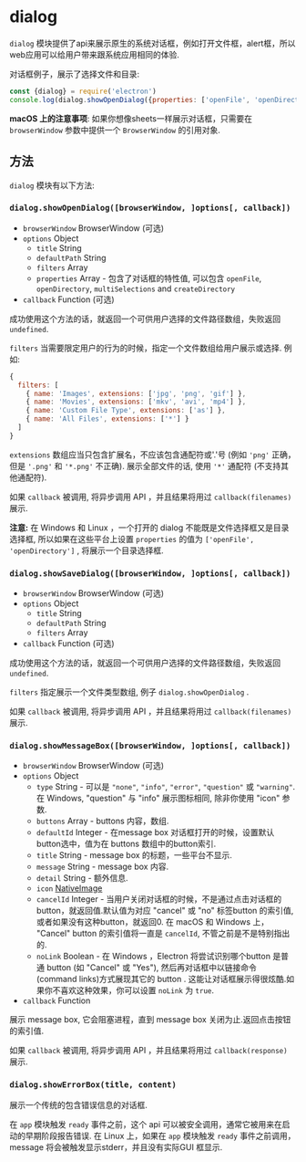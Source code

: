 # dialog

`dialog` 模块提供了api来展示原生的系统对话框，例如打开文件框，alert框，所以web应用可以给用户带来跟系统应用相同的体验.

对话框例子，展示了选择文件和目录:

```javascript
const {dialog} = require('electron')
console.log(dialog.showOpenDialog({properties: ['openFile', 'openDirectory', 'multiSelections']}))
```

**macOS 上的注意事项**: 如果你想像sheets一样展示对话框，只需要在`browserWindow` 参数中提供一个 `BrowserWindow` 的引用对象.

## 方法

`dialog` 模块有以下方法:

### `dialog.showOpenDialog([browserWindow, ]options[, callback])`

* `browserWindow` BrowserWindow (可选)
* `options` Object
  * `title` String
  * `defaultPath` String
  * `filters` Array
  * `properties` Array - 包含了对话框的特性值, 可以包含 `openFile`, `openDirectory`, `multiSelections` and
    `createDirectory`
* `callback` Function (可选)

成功使用这个方法的话，就返回一个可供用户选择的文件路径数组，失败返回 `undefined`.

`filters` 当需要限定用户的行为的时候，指定一个文件数组给用户展示或选择. 例如:

```javascript
{
  filters: [
    { name: 'Images', extensions: ['jpg', 'png', 'gif'] },
    { name: 'Movies', extensions: ['mkv', 'avi', 'mp4'] },
    { name: 'Custom File Type', extensions: ['as'] },
    { name: 'All Files', extensions: ['*'] }
  ]
}
```

`extensions` 数组应当只包含扩展名，不应该包含通配符或'.'号 (例如
`'png'` 正确，但是 `'.png'` 和 `'*.png'` 不正确). 展示全部文件的话, 使用
`'*'` 通配符 (不支持其他通配符).

如果 `callback` 被调用, 将异步调用 API ，并且结果将用过  `callback(filenames)` 展示.

**注意:** 在 Windows 和 Linux ，一个打开的 dialog 不能既是文件选择框又是目录选择框, 所以如果在这些平台上设置 `properties` 的值为
`['openFile', 'openDirectory']` , 将展示一个目录选择框.

### `dialog.showSaveDialog([browserWindow, ]options[, callback])`

* `browserWindow` BrowserWindow (可选)
* `options` Object
  * `title` String
  * `defaultPath` String
  * `filters` Array
* `callback` Function (可选)

成功使用这个方法的话，就返回一个可供用户选择的文件路径数组，失败返回 `undefined`.

`filters` 指定展示一个文件类型数组, 例子
`dialog.showOpenDialog` .

如果 `callback` 被调用, 将异步调用 API ，并且结果将用过  `callback(filenames)` 展示.

### `dialog.showMessageBox([browserWindow, ]options[, callback])`

* `browserWindow` BrowserWindow (可选)
* `options` Object
  * `type` String - 可以是 `"none"`, `"info"`, `"error"`, `"question"` 或
  `"warning"`. 在 Windows, "question" 与 "info" 展示图标相同, 除非你使用 "icon" 参数.
  * `buttons` Array - buttons 内容，数组.
  * `defaultId` Integer - 在message box 对话框打开的时候，设置默认button选中，值为在 buttons 数组中的button索引.
  * `title` String - message box 的标题，一些平台不显示.
  * `message` String - message box 内容.
  * `detail` String - 额外信息.
  * `icon` [NativeImage](native-image.md)
  * `cancelId` Integer - 当用户关闭对话框的时候，不是通过点击对话框的button，就返回值.默认值为对应 "cancel" 或 "no" 标签button 的索引值, 或者如果没有这种button，就返回0. 在 macOS 和  Windows 上， "Cancel" button 的索引值将一直是 `cancelId`, 不管之前是不是特别指出的.
  * `noLink` Boolean - 在 Windows ，Electron 将尝试识别哪个button 是普通 button (如 "Cancel" 或 "Yes"), 然后再对话框中以链接命令(command links)方式展现其它的 button . 这能让对话框展示得很炫酷.如果你不喜欢这种效果，你可以设置 `noLink` 为 `true`.
* `callback` Function

展示 message box, 它会阻塞进程，直到 message box 关闭为止.返回点击按钮的索引值.

如果 `callback` 被调用, 将异步调用 API ，并且结果将用过  `callback(response)` 展示.

### `dialog.showErrorBox(title, content)`

展示一个传统的包含错误信息的对话框.

在 `app` 模块触发 `ready` 事件之前，这个 api 可以被安全调用，通常它被用来在启动的早期阶段报告错误.  在 Linux 上，如果在 `app` 模块触发 `ready` 事件之前调用，message 将会被触发显示stderr，并且没有实际GUI 框显示.
